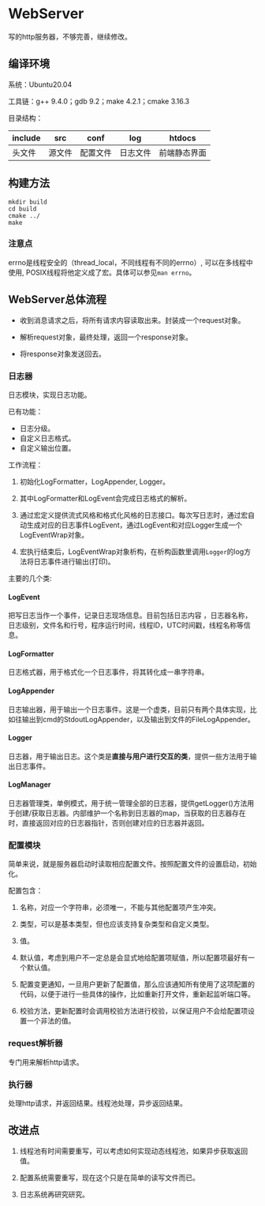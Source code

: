 # WebServer

写的http服务器，不够完善，继续修改。

## 编译环境

系统：Ubuntu20.04

工具链：g++ 9.4.0；gdb 9.2；make 4.2.1；cmake 3.16.3

目录结构：

| include | src | conf | log | htdocs |
| ---- | ---- | ---- | ---- | ---- |
| 头文件 | 源文件 | 配置文件 | 日志文件 | 前端静态界面 |

## 构建方法

```shell
mkdir build
cd build
cmake ../
make
```

### 注意点

errno是线程安全的（thread_local，不同线程有不同的errno）, 可以在多线程中使用, POSIX线程将他定义成了宏。具体可以参见`man errno`。

## WebServer总体流程

* 收到消息请求之后，将所有请求内容读取出来。封装成一个request对象。

* 解析request对象，最终处理，返回一个response对象。

* 将response对象发送回去。

### 日志器

日志模块，实现日志功能。

已有功能：

* 日志分级。
* 自定义日志格式。
* 自定义输出位置。

工作流程：

1. 初始化LogFormatter，LogAppender, Logger。

2. 其中LogFormatter和LogEvent会完成日志格式的解析。

3. 通过宏定义提供流式风格和格式化风格的日志接口。每次写日志时，通过宏自动生成对应的日志事件LogEvent，通过LogEvent和对应Logger生成一个LogEventWrap对象。

4. 宏执行结束后，LogEventWrap对象析构，在析构函数里调用`Logger`的log方法将日志事件进行输出(打印)。

主要的几个类:

#### LogEvent

把写日志当作一个事件，记录日志现场信息。目前包括日志内容
，日志器名称，日志级别，文件名和行号，程序运行时间，线程ID，UTC时间戳，线程名称等信息。

#### LogFormatter

日志格式器，用于格式化一个日志事件，将其转化成一串字符串。

#### LogAppender

日志输出器，用于输出一个日志事件。这是一个虚类，目前只有两个具体实现，比如往输出到cmd的StdoutLogAppender，以及输出到文件的FileLogAppender。

#### Logger

日志器，用于输出日志。这个类是**直接与用户进行交互的类**，提供一些方法用于输出日志事件。

#### LogManager

日志器管理类，单例模式，用于统一管理全部的日志器，提供getLogger()方法用于创建/获取日志器。内部维护一个名称到日志器的map，当获取的日志器存在时，直接返回对应的日志器指针，否则创建对应的日志器并返回。

### 配置模块

简单来说，就是服务器启动时读取相应配置文件。按照配置文件的设置启动，初始化。

配置包含：

1. 名称，对应一个字符串，必须唯一，不能与其他配置项产生冲突。

2. 类型，可以是基本类型，但也应该支持复杂类型和自定义类型。

3. 值。

4. 默认值，考虑到用户不一定总是会显式地给配置项赋值，所以配置项最好有一个默认值。

5. 配置变更通知，一旦用户更新了配置值，那么应该通知所有使用了这项配置的代码，以便于进行一些具体的操作，比如重新打开文件，重新起监听端口等。

6. 校验方法，更新配置时会调用校验方法进行校验，以保证用户不会给配置项设置一个非法的值。

### request解析器

专门用来解析http请求。

### 执行器

处理http请求，并返回结果。线程池处理，异步返回结果。

## 改进点

1. 线程池有时间需要重写，可以考虑如何实现动态线程池，如果异步获取返回值。

2. 配置系统需要重写，现在这个只是在简单的读写文件而已。

3. 日志系统再研究研究。
